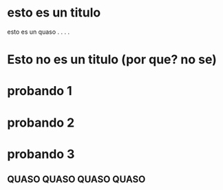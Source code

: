 # esto es un titulo
esto es un quaso
.
.
.
.
<h1>Esto no es un titulo (por que? no se) </h1>
<h1>probando 1</h1>
<h1>probando 2</h1>
<h1>probando 3</h1>
<h2>QUASO QUASO QUASO QUASO</h2>
